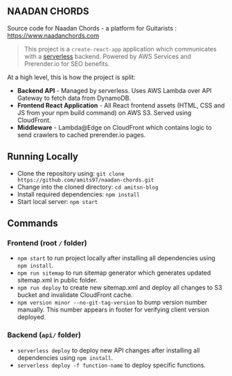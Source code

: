 ## NAADAN CHORDS
Source code for Naadan Chords - a platform for Guitarists : https://www.naadanchords.com

> This project is a `create-react-app` application which communicates with a [serverless](https://serverless.com/) backend. Powered by AWS Services and Prerender.io for SEO benefits.

At a high level, this is how the project is split:
* **Backend API** - Managed by serverless. Uses AWS Lambda over API Gateway to fetch data from DynamoDB.
* **Frontend React Application** - All React frontend assets (HTML, CSS and JS from your npm build command) on AWS S3. Served using CloudFront.
* **Middleware** - Lambda@Edge on CloudFront which contains logic to send crawlers to cached prerender.io pages.

## Running Locally
* Clone the repository using: `git clone https://github.com/amits97/naadan-chords.git`
* Change into the cloned directory: `cd amitsn-blog`
* Install required dependencies: `npm install`
* Start local server: `npm start`

## Commands
### Frontend (root `/` folder)
* `npm start` to run project locally after installing all dependencies using `npm install`.
* `npm run sitemap` to run sitemap generator which generates updated sitemap.xml in public folder.
* `npm run deploy` to create new sitemap.xml and deploy all changes to S3 bucket and invalidate CloudFront cache.
* `npm version minor --no-git-tag-version` to bump version number manually. This number appears in footer for verifying client version deployed.

### Backend (`api/` folder)
* `serverless deploy` to deploy new API changes after installing all dependencies using `npm install`.
* `serverless deploy -f function-name` to deploy specific functions.
